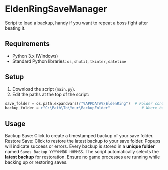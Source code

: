 # EldenRingSaveManager
Script to load a backup, handy if you want to repeat a boss fight after beating it.

## Requirements

- Python 3.x (Windows)
- Standard Python libraries: `os`, `shutil`, `tkinter`, `datetime` 

## Setup

1. Download the script (`main.py`).
2. Edit the paths at the top of the script:

```python
save_folder = os.path.expandvars(r"%APPDATA%\EldenRing")  # Folder containing your game saves
backup_folder = r"C:\Path\To\Your\BackupFolder"              # Where backups will be stored
```

## Usage

Backup Save: Click to create a timestamped backup of your save folder.
Restore Save: Click to restore the latest backup to your save folder.
Popups will indicate success or errors.
Every backup is stored in a **unique folder** named `Saves_Backup_YYYYMMDD_HHMMSS`.
The script automatically selects the **latest backup** for restoration.
Ensure no game processes are running while backing up or restoring saves.
